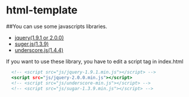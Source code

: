 html-template
=============

##You can use some javascripts libraries.

- [jquery(1.9.1 or 2.0.0)](http://jquery.com/)
- [suger.js(1.3.9)](http://sugarjs.com/)
- [underscore.js(1.4.4)](http://underscorejs.org/)

If you want to use these library, you have to edit a script tag in index.html  

```html:index.html
  <!-- <script src="js/jquery-1.9.1.min.js"></script> -->
  <script src="js/jquery-2.0.0.min.js"></script>
  <!-- <script src="js/underscore-min.js"></script> -->
  <!-- <script src="js/sugar-1.3.9.min.js"></script> -->
```

